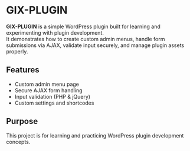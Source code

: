 # GIX-PLUGIN

**GIX-PLUGIN** is a simple WordPress plugin built for learning and experimenting with plugin development.  
It demonstrates how to create custom admin menus, handle form submissions via AJAX, validate input securely, and manage plugin assets properly.

## Features
- Custom admin menu page  
- Secure AJAX form handling  
- Input validation (PHP & jQuery)  
- Custom settings and shortcodes  

## Purpose
This project is for learning and practicing WordPress plugin development concepts.